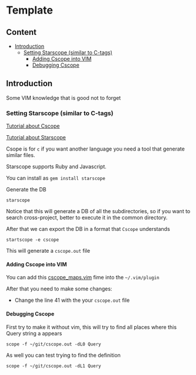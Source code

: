 # Template

## Content

<!-- toc -->

- [Introduction](#introduction)
  * [Setting Starscope (similar to C-tags)](#setting-starscope-similar-to-c-tags)
    + [Adding Cscope into VIM](#adding-cscope-into-vim)
    + [Debugging Cscope](#debugging-cscope)

<!-- tocstop -->

## Introduction

Some VIM knowledge that is good not to forget


### Setting Starscope (similar to C-tags)

[Tutorial about Cscope](http://cscope.sourceforge.net/cscope_vim_tutorial.html)

[Tutorial about Starscope](https://github.com/eapache/starscope/blob/master/doc/USER_GUIDE.md)

Csope is for `c` if you want another language you need a tool that generate similar files.

Starscope supports Ruby and Javascript.

You can install as `gem install starscope`

Generate the DB
```
starscope
```

Notice that this will generate a DB of all the subdirectories, so if you want to search cross-project, better to execute it in the common directory.

After that we can export the DB in a format that `Cscope` understands
```
startscope -e cscope
```

This will generate a `cscope.out` file


#### Adding Cscope into VIM

You can add this [cscope_maps.vim](http://cscope.sourceforge.net/cscope_maps.vim) fime into the `~/.vim/plugin`

After that you need to make some changes:
- Change the line 41 with the your `cscope.out` file


#### Debugging Cscope

First try to make it without vim, this will try to find all places where this Query string a appears
```
scope -f ~/git/cscope.out -dL0 Query
```
As well you can test trying to find the definition
```
scope -f ~/git/cscope.out -dL1 Query
```
